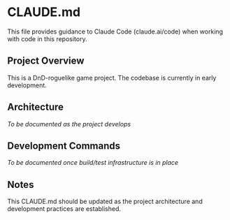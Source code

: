 # CLAUDE.md

This file provides guidance to Claude Code (claude.ai/code) when working with code in this repository.

## Project Overview

This is a DnD-roguelike game project. The codebase is currently in early development.

## Architecture

*To be documented as the project develops*

## Development Commands

*To be documented once build/test infrastructure is in place*

## Notes

This CLAUDE.md should be updated as the project architecture and development practices are established.
